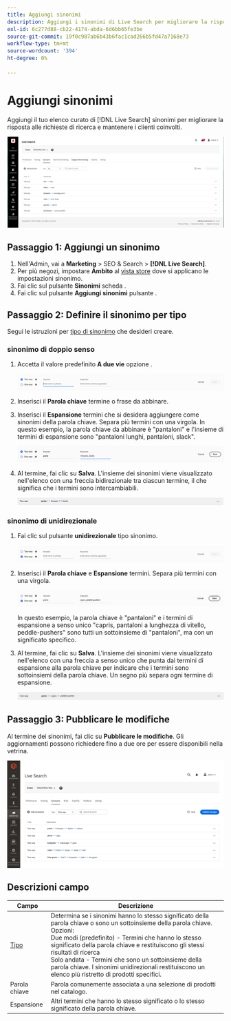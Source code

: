 ```yaml
---
title: Aggiungi sinonimi
description: Aggiungi i sinonimi di Live Search per migliorare la risposta alle richieste di ricerca.
exl-id: 6c277d88-cb22-4174-abda-6d6bb65fe3be
source-git-commit: 19f0c987ab6b43b6fac1cad266b5fd47a7168e73
workflow-type: tm+mt
source-wordcount: '394'
ht-degree: 0%

---
```


# Aggiungi sinonimi

Aggiungi il tuo elenco curato di [!DNL Live Search] sinonimi per migliorare la risposta alle richieste di ricerca e mantenere i clienti coinvolti.

![[!DNL Live Search] sinonimi](assets/synonym-workspace.png)

## Passaggio 1: Aggiungi un sinonimo

1. Nell&#39;Admin, vai a **Marketing** > SEO &amp; Search > **[!DNL Live Search]**.
1. Per più negozi, impostare **Ambito** al [vista store](https://docs.magento.com/user-guide/configuration/scope.html) dove si applicano le impostazioni sinonimo.
1. Fai clic sul pulsante **Sinonimi** scheda .
1. Fai clic sul pulsante **Aggiungi sinonimi** pulsante .

## Passaggio 2: Definire il sinonimo per tipo

Segui le istruzioni per [tipo di sinonimo](synonyms-type.md) che desideri creare.

### sinonimo di doppio senso

1. Accetta il valore predefinito **A due vie** opzione .

   ![Aggiungi sinonimo di bidirezionale](assets/synonym-add-two-way.png)


1. Inserisci il **Parola chiave** termine o frase da abbinare.
1. Inserisci il **Espansione** termini che si desidera aggiungere come sinonimi della parola chiave. Separa più termini con una virgola.
In questo esempio, la parola chiave da abbinare è &quot;pantaloni&quot; e l&#39;insieme di termini di espansione sono &quot;pantaloni lunghi, pantaloni, slack&quot;.

   ![Esempio di sinonimo a due vie](assets/synonym-add-two-way-example.png)

1. Al termine, fai clic su **Salva**.
L&#39;insieme dei sinonimi viene visualizzato nell&#39;elenco con una freccia bidirezionale tra ciascun termine, il che significa che i termini sono intercambiabili.

   ![sinonimo di doppio senso](assets/synonym-two-way.png)

### sinonimo di unidirezionale

1. Fai clic sul pulsante **unidirezionale** tipo sinonimo.

   ![Aggiungi sinonimo di unidirezionale](assets/synonym-add-one-way.png)

1. Inserisci il **Parola chiave** e **Espansione** termini. Separa più termini con una virgola.

   ![Esempio di sinonimo di unidirezionale](assets/synonym-add-one-way-example.png)

   In questo esempio, la parola chiave è &quot;pantaloni&quot; e i termini di espansione a senso unico &quot;capris, pantaloni a lunghezza di vitello, peddle-pushers&quot; sono tutti un sottoinsieme di &quot;pantaloni&quot;, ma con un significato specifico.

1. Al termine, fai clic su **Salva**.
L&#39;insieme dei sinonimi viene visualizzato nell&#39;elenco con una freccia a senso unico che punta dai termini di espansione alla parola chiave per indicare che i termini sono sottoinsiemi della parola chiave. Un segno più separa ogni termine di espansione.

   ![sinonimo di unidirezionale](assets/synonym-one-way.png)

## Passaggio 3: Pubblicare le modifiche

Al termine dei sinonimi, fai clic su **Pubblicare le modifiche**.
Gli aggiornamenti possono richiedere fino a due ore per essere disponibili nella vetrina.

![Pubblicare le modifiche](assets/synonym-publish.png)

## Descrizioni campo

| Campo | Descrizione |
|--- |--- |
| [Tipo](synonyms.md) | Determina se i sinonimi hanno lo stesso significato della parola chiave o sono un sottoinsieme della parola chiave. Opzioni:<br />Due modi (predefinito) - Termini che hanno lo stesso significato della parola chiave e restituiscono gli stessi risultati di ricerca<br />Solo andata - Termini che sono un sottoinsieme della parola chiave. I sinonimi unidirezionali restituiscono un elenco più ristretto di prodotti specifici. |
| Parola chiave | Parola comunemente associata a una selezione di prodotti nel catalogo. |
| Espansione | Altri termini che hanno lo stesso significato o lo stesso significato della parola chiave. |
